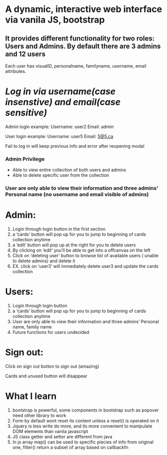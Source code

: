 # A dynamic, interactive web interface via vanila JS, bootstrap

## It provides different functionality for two roles: Users and Admins. By default there are 3 admins and 12 users

Each user has visualID, personalname, familyname, username, email attributes.

# ***Log in via username(case insenstive) and email(case sensitive)***
Admin login example: 
Username: user2
Email: admin

User login example:
Username: user5
Email: 5@5.ca

Fail to log in will keep previous info and error after reopening modal
### Admin Privilege

- Able to view entire collection of both users and admins
- Able to delete specific user from the collection

### User are only able to view their information and three admins’ Personal name (no username and email visible of admins)

# Admin:

1. Login through login button in the first section
2. a ‘cards’ button will pop up for you to jump to beginning of cards collection anytime
3. a ‘edit’ button will pop up at the right for you to delete users
4. By clicking on ‘edit’ you’ll be able to get into a offcanvas on the left 
5. Click on ‘deleting user’ button to browse list of available users ( unable to delete admins) and delete it
6. EX. click on ‘user3’ will immediately delete user3 and update the cards collection

# Users:

1. Login through login button
2. a ‘cards’ button will pop up for you to jump to beginning of cards collection anytime
3. User are only able to view their information and three admins’ Personal name, family name
4. Future functions for users undecided

# Sign out:

Click on sign out button to sign out (amazing)

Cards and unused button will disappear

# What I learn
1. bootstrap is powerful, some components in bootstrap such as popover need other library to work
2. Form by default wont reset its content unless a reset() is operated on it
3. Jquery is less write do more, and its more convenient to manipulate DOM elements than vanila javascript
4. JS class getter and setter are different from java
5. In js array map() can be used to specific piecies of info from original one, filter() return a subset of array based on callbackfn
